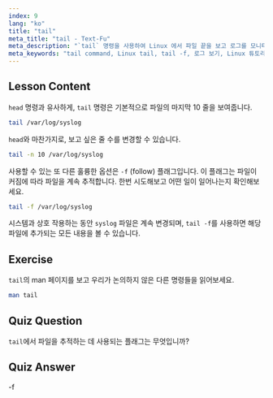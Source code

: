 ```yaml
---
index: 9
lang: "ko"
title: "tail"
meta_title: "tail - Text-Fu"
meta_description: "`tail` 명령을 사용하여 Linux 에서 파일 끝을 보고 로그를 모니터링하는 방법을 배웁니다. 실시간 업데이트를 위한 `tail -f`를 알아보세요. Linux 여정을 시작하세요!"
meta_keywords: "tail command, Linux tail, tail -f, 로그 보기, Linux 튜토리얼, Linux 초보자, Linux 가이드"
---
```


## Lesson Content

`head` 명령과 유사하게, `tail` 명령은 기본적으로 파일의 마지막 10 줄을 보여줍니다.

```bash
tail /var/log/syslog
```

`head`와 마찬가지로, 보고 싶은 줄 수를 변경할 수 있습니다.

```bash
tail -n 10 /var/log/syslog
```

사용할 수 있는 또 다른 훌륭한 옵션은 `-f` (follow) 플래그입니다. 이 플래그는 파일이 커짐에 따라 파일을 계속 추적합니다. 한번 시도해보고 어떤 일이 일어나는지 확인해보세요.

```bash
tail -f /var/log/syslog
```

시스템과 상호 작용하는 동안 `syslog` 파일은 계속 변경되며, `tail -f`를 사용하면 해당 파일에 추가되는 모든 내용을 볼 수 있습니다.

## Exercise

`tail`의 man 페이지를 보고 우리가 논의하지 않은 다른 명령들을 읽어보세요.

```bash
man tail
```

## Quiz Question

`tail`에서 파일을 추적하는 데 사용되는 플래그는 무엇입니까?

## Quiz Answer

-f
